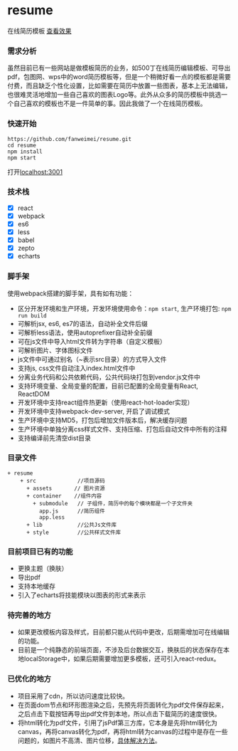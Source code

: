 resume
======

在线简历模板 [查看效果](https://www.fanweimei.com/resume/)

### 需求分析

虽然目前已有一些网站是做模板简历的业务，如500丁在线简历编辑模板、可导出pdf，包图网、wps中的word简历模板等，但是一个稍微好看一点的模板都是需要付费，而且缺乏个性化设置，比如需要在简历中放置一些图表，基本上无法编辑，也很难灵活地增加一些自己喜欢的图表Logo等。此外从众多的简历模板中挑选一个自己喜欢的模板也不是一件简单的事。因此我做了一个在线简历模板。

### 快速开始

```
https://github.com/fanweimei/resume.git
cd resume
npm install
npm start
```

打开[localhost:3001](http://www.localhost:3001)

### 技术栈

-	[x] react
-	[x] webpack
-	[x] es6
-	[x] less
-	[x] babel
-	[x] zepto
-	[x] echarts

### 脚手架  
使用webpack搭建的脚手架，具有如有功能： 
* 区分开发环境和生产环境，开发环境使用命令：`npm start`, 生产环境打包: `npm run build` 
* 可解析jsx, es6, es7的语法，自动补全文件后缀 
* 可解析less语法，使用autoprefixer自动补全前缀 
* 可在js文件中导入html文件转为字符串（自定义模板） 
* 可解析图片、字体图标文件 
* js文件中可通过别名（~表示src目录）的方式导入文件 
* 支持js, css文件自动注入index.html文件中 
* 分离业务代码和公共依赖代码，公共代码块打包到vendor.js文件中 
* 支持环境变量、全局变量的配置，目前已配置的全局变量有React, ReactDOM 
* 开发环境中支持react组件热更新（使用react-hot-loader实现） 
* 开发环境中支持webpack-dev-server, 开启了调试模式 
* 生产环境中支持MD5，打包后增加文件版本后，解决缓存问题 
* 生产环境中单独分离css样式文件、支持压缩、打包后自动文件中所有的注释 
* 支持编译前先清空dist目录

### 目录文件

```
+ resume
    + src             //项目源码
      + assets       // 图片资源
      + container    //组件内容
        + submodule   // 子组件，简历中的每个模块都是一个子文件夹
          app.js      //简历组件
          app.less
      + lib           //公共Js文件库
      + style         //公共样式文件库
```

### 目前项目已有的功能 
- 更换主题（换肤） 
- 导出pdf 
- 支持本地缓存 
- 引入了echarts将技能模块以图表的形式来表示 
### 待完善的地方 
- 如果更改模板内容及样式，目前都只能从代码中更改，后期需增加可在线编辑的功能。 
- 目前是一个纯静态的前端页面，不涉及后台数据交互，换肤后的状态保存在本地localStorage中，如果后期需要增加更多模板，还可引入react-redux。
### 已优化的地方 
- 项目采用了cdn，所以访问速度比较快。 
- 在页面dom节点和环形图渲染之后，先预先将页面转化为pdf文件保存起来，之后点击下载按钮再导出pdf文件到本地，所以点击下载简历的速度很快。 
- 将html转化为pdf文件，引用了jsPdf第三方库，它本身是先将html转化为canvas，再将canvas转化为pdf，再将html转为canvas的过程中是存在一些问题的，如图片不高清、图片位移，[具体解决方法](https://segmentfault.com/a/1190000007707209)。
